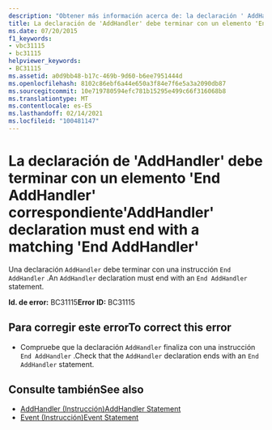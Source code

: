 ```yaml
---
description: "Obtener más información acerca de: la declaración ' AddHandler ' debe terminar con la instrucción ' End AddHandler ' correspondiente"
title: La declaración de 'AddHandler' debe terminar con un elemento 'End AddHandler' correspondiente
ms.date: 07/20/2015
f1_keywords:
- vbc31115
- bc31115
helpviewer_keywords:
- BC31115
ms.assetid: a0d9bb48-b17c-469b-9d60-b6ee7951444d
ms.openlocfilehash: 8102c86ebf6a44e650a3f84e7f6e5a3a2090db87
ms.sourcegitcommit: 10e719780594efc781b15295e499c66f316068b8
ms.translationtype: MT
ms.contentlocale: es-ES
ms.lasthandoff: 02/14/2021
ms.locfileid: "100481147"
---
```

# <a name="addhandler-declaration-must-end-with-a-matching-end-addhandler"></a><span data-ttu-id="c2cb2-103">La declaración de 'AddHandler' debe terminar con un elemento 'End AddHandler' correspondiente</span><span class="sxs-lookup"><span data-stu-id="c2cb2-103">'AddHandler' declaration must end with a matching 'End AddHandler'</span></span>

<span data-ttu-id="c2cb2-104">Una declaración `AddHandler` debe terminar con una instrucción `End AddHandler` .</span><span class="sxs-lookup"><span data-stu-id="c2cb2-104">An `AddHandler` declaration must end with an `End AddHandler` statement.</span></span>  
  
 <span data-ttu-id="c2cb2-105">**Id. de error:** BC31115</span><span class="sxs-lookup"><span data-stu-id="c2cb2-105">**Error ID:** BC31115</span></span>  
  
## <a name="to-correct-this-error"></a><span data-ttu-id="c2cb2-106">Para corregir este error</span><span class="sxs-lookup"><span data-stu-id="c2cb2-106">To correct this error</span></span>  
  
- <span data-ttu-id="c2cb2-107">Compruebe que la declaración `AddHandler` finaliza con una instrucción `End AddHandler` .</span><span class="sxs-lookup"><span data-stu-id="c2cb2-107">Check that the `AddHandler` declaration ends with an `End AddHandler` statement.</span></span>  
  
## <a name="see-also"></a><span data-ttu-id="c2cb2-108">Consulte también</span><span class="sxs-lookup"><span data-stu-id="c2cb2-108">See also</span></span>

- [<span data-ttu-id="c2cb2-109">AddHandler (Instrucción)</span><span class="sxs-lookup"><span data-stu-id="c2cb2-109">AddHandler Statement</span></span>](../language-reference/statements/addhandler-statement.md)
- [<span data-ttu-id="c2cb2-110">Event (Instrucción)</span><span class="sxs-lookup"><span data-stu-id="c2cb2-110">Event Statement</span></span>](../language-reference/statements/event-statement.md)
